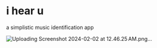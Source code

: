 # i hear u
 a simplistic music identification app

![Uploading Screenshot 2024-02-02 at 12.46.25 AM.png…]()
